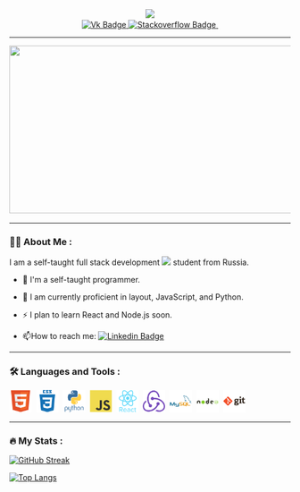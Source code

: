 <div id="header" align="center">
  <img src="https://media.giphy.com/media/vzO0Vc8b2VBLi/giphy.gif" width="100"/>
</div>

<div id="badges" align="center">
  <a href="your-linkedin-URL">
    <img src="https://img.shields.io/badge/vk-black?style=for-the-badge&logo=vk&logoColor=white" alt="Vk Badge"/>
  </a>
  <a href="your-linkedin-URL">
    <img src="https://img.shields.io/badge/stackoverflow-black?style=for-the-badge&logo=stackoverflow&logoColor=white" alt="Stackoverflow Badge"/>
  </a>
  <img src="https://komarev.com/ghpvc/?username=ralph-devx&style=for-the-badge&color=blue" alt=""/>
</div>

---

<div align="center">
  <img src="https://media.giphy.com/media/l1J9FtGm9VNUerkRi/giphy-downsized-large.gif" width="600" height="300"/>
</div>

---

### :man_technologist: About Me :
I am a self-taught full stack development <img src="https://media.giphy.com/media/WUlplcMpOCEmTGBtBW/giphy.gif" width="30"> student from Russia.

- :telescope: I'm a self-taught programmer.

- :seedling: I am currently proficient in layout, JavaScript, and Python.

- :zap: I plan to learn React and Node.js soon.

- :mailbox:How to reach me: [![Linkedin Badge](https://img.shields.io/badge/-ralph-black?style=flat&logo=vk&logoColor=white)](https://vk.com/aka.ralph)

---

### :hammer_and_wrench: Languages and Tools :

<div>
  <img src="https://github.com/devicons/devicon/blob/master/icons/html5/html5-original.svg" title="HTML5" alt="HTML" width="40" height="40"/>&nbsp;
  <img src="https://github.com/devicons/devicon/blob/master/icons/css3/css3-plain-wordmark.svg"  title="CSS3" alt="CSS" width="40" height="40"/>&nbsp;
  <img src="https://github.com/devicons/devicon/blob/master/icons/python/python-original-wordmark.svg" title="Python" alt="Python" width="40" height="40"/>&nbsp;
  <img src="https://github.com/devicons/devicon/blob/master/icons/javascript/javascript-original.svg" title="JavaScript" alt="JavaScript" width="40" height="40"/>&nbsp;
  <img src="https://github.com/devicons/devicon/blob/master/icons/react/react-original-wordmark.svg" title="React" alt="React" width="40" height="40"/>&nbsp;
  <img src="https://github.com/devicons/devicon/blob/master/icons/redux/redux-original.svg" title="Redux" alt="Redux " width="40" height="40"/>&nbsp;
  <img src="https://github.com/devicons/devicon/blob/master/icons/mysql/mysql-original-wordmark.svg" title="MySQL"  alt="MySQL" width="40" height="40"/>&nbsp;
  <img src="https://github.com/devicons/devicon/blob/master/icons/nodejs/nodejs-original-wordmark.svg" title="NodeJS" alt="NodeJS" width="40" height="40"/>&nbsp;
  <img src="https://github.com/devicons/devicon/blob/master/icons/git/git-original-wordmark.svg" title="Git" **alt="Git" width="40" height="40"/>
</div>

---

### :fire: My Stats :

[![GitHub Streak](http://github-readme-streak-stats.herokuapp.com?user=ralph-devx&theme=dark&background=000000)](https://git.io/streak-stats)

[![Top Langs](https://github-readme-stats.vercel.app/api/top-langs/?username=ralph-devx&layout=compact&theme=vision-friendly-dark)](https://github.com/anuraghazra/github-readme-stats)
